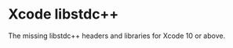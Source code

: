 Xcode libstdc++
===============

The missing libstdc++ headers and libraries for Xcode 10 or above.

